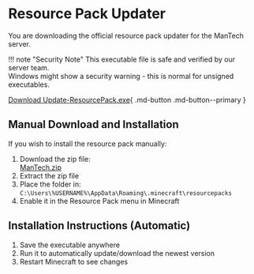 # Resource Pack Updater

You are downloading the official resource pack updater for the ManTech server.

!!! note "Security Note"
    This executable file is safe and verified by our server team.  
    Windows might show a security warning - this is normal for unsigned executables.

[Download Update-ResourcePack.exe](https://man.servegame.com/download?path=Update-ResourcePack.exe){ .md-button .md-button--primary }

## Manual Download and Installation

If you wish to install the resource pack manually:

1. Download the zip file:  
   [ManTech.zip](https://man.servegame.com/download?path=resourcepacks/ManTech.zip)
2. Extract the zip file
3. Place the folder in:  
   `C:\Users\%USERNAME%\AppData\Roaming\.minecraft\resourcepacks`
4. Enable it in the Resource Pack menu in Minecraft

## Installation Instructions (Automatic)

1. Save the executable anywhere
2. Run it to automatically update/download the newest version
3. Restart Minecraft to see changes